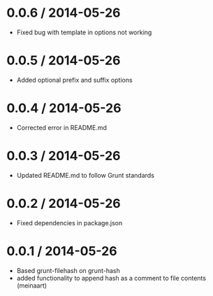 0.0.6 / 2014-05-26 
==================

  * Fixed bug with template in options not working

0.0.5 / 2014-05-26 
==================

  * Added optional prefix and suffix options

0.0.4 / 2014-05-26 
==================

  * Corrected error in README.md

0.0.3 / 2014-05-26 
==================

  * Updated README.md to follow Grunt standards

0.0.2 / 2014-05-26 
==================

  * Fixed dependencies in package.json

0.0.1 / 2014-05-26 
==================

  * Based grunt-filehash on grunt-hash
  * added functionality to append hash as a comment to file contents (meinaart)
